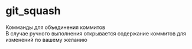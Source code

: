 # git_squash
Комманды для объединения коммитов <br>
В случае ручного выполнения открывается содержание коммитов для изменений по вашему желанию
